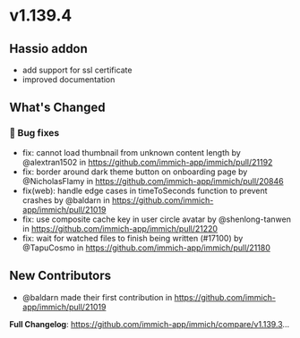 # v1.139.4

## Hassio addon
* add support for ssl certificate
* improved documentation

## What's Changed
### 🐛 Bug fixes
* fix: cannot load thumbnail from unknown content length by @alextran1502 in https://github.com/immich-app/immich/pull/21192
* fix: border around dark theme button on onboarding page by @NicholasFlamy in https://github.com/immich-app/immich/pull/20846
* fix(web): handle edge cases in timeToSeconds function to prevent crashes by @baldarn in https://github.com/immich-app/immich/pull/21019
* fix: use composite cache key in user circle avatar by @shenlong-tanwen in https://github.com/immich-app/immich/pull/21220
* fix: wait for watched files to finish being written (#17100) by @TapuCosmo in https://github.com/immich-app/immich/pull/21180

## New Contributors
* @baldarn made their first contribution in https://github.com/immich-app/immich/pull/21019

**Full Changelog**: https://github.com/immich-app/immich/compare/v1.139.3...
